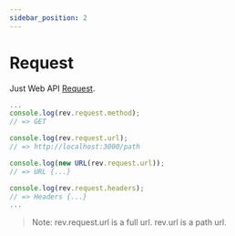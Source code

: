 ```yaml
---
sidebar_position: 2
---
```


# Request
Just Web API [Request](https://developer.mozilla.org/en-US/docs/Web/API/Request).
```js
...
console.log(rev.request.method);
// => GET

console.log(rev.request.url);
// => http://localhost:3000/path

console.log(new URL(rev.request.url));
// => URL {...}

console.log(rev.request.headers);
// => Headers {...}
...
```

> Note: rev.request.url is a full url. rev.url is a path url.
